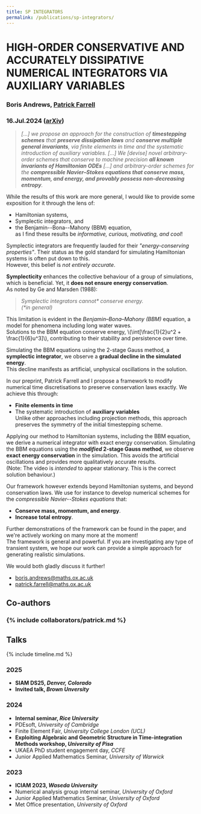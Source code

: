 ```yaml
---
title: SP INTEGRATORS
permalink: /publications/sp-integrators/
---
```


# HIGH-ORDER CONSERVATIVE AND ACCURATELY DISSIPATIVE NUMERICAL INTEGRATORS VIA AUXILIARY VARIABLES

### Boris Andrews, [Patrick Farrell](https://pefarrell.org/)

### 16.Jul.2024 ([arXiv](https://doi.org/10.48550/arXiv.2407.11904))

> *[...] we propose an approach for the construction of **timestepping schemes** that **preserve dissipation laws** and **conserve multiple general invariants**, via finite elements in time and the systematic introduction of auxiliary variables. [...] We [devise] novel arbitrary-order schemes that conserve to machine precision **all known invariants of Hamiltonian ODEs** [...] and arbitrary-order schemes for the **compressible Navier–Stokes equations that conserve mass, momentum, and energy, and provably possess non-decreasing entropy**.*

While the results of this work are more general, I would like to provide some exposition for it through the lens of:
- Hamiltonian systems,
- Symplectic integrators, and
- the Benjamin--Bona--Mahony (BBM) equation, <br>
as I find these results be *informative, curious, motivating, and cool*!

Symplectic integrators are frequently lauded for their *"energy-conserving properties"*.
Their status as the gold standard for simulating Hamiltonian systems is often put down to this. <br>
However, this belief is *not entirely accurate*.

**Symplecticity** enhances the collective behaviour of a group of simulations, which is beneficial. Yet, it **does not ensure energy conservation**. <br>
As noted by Ge and Marsden (1988): <br>
> *Symplectic integrators cannot\* conserve energy.* <br>
> *(\*in general)*

This limitation is evident in the *Benjamin–Bona–Mahony (BBM)* equation, a model for phenomena including long water waves. <br>
Solutions to the BBM equation conserve energy, \\(\int[\frac{1}{2}u^2 + \frac{1}{6}u^3]\\), contributing to their stability and persistence over time.

Simulating the BBM equations using the 2-stage Gauss method, a **symplectic integrator**, we observe a **gradual decline in the simulated energy**. <br>
This decline manifests as artificial, unphysical oscillations in the solution.

In our preprint, Patrick Farrell and I propose a framework to modify numerical time discretisations to preserve conservation laws exactly. We achieve this through:
- **Finite elements in time**
- The systematic introduction of **auxiliary variables** <br>
Unlike other approaches including projection methods, this approach preserves the symmetry of the initial timestepping scheme.

Applying our method to Hamiltonian systems, including the BBM equation, we derive a numerical integrator with exact energy conservation.
Simulating the BBM equations using the ***modified* 2-stage Gauss method**, we observe **exact energy conservation** in the simulation.
This avoids the artificial oscillations and provides more qualitatively accurate results. <br>
(Note: The video is *intended* to appear stationary. This is the correct solution behaviour.)

Our framework however extends beyond Hamiltonian systems, and beyond conservation laws.
We use for instance to develop numerical schemes for the *compressible Navier--Stokes equations* that:
- **Conserve mass, momentum, and energy**.
- **Increase total entropy**. <br>

Further demonstrations of the framework can be found in the paper, and we're actively working on many more at the moment! <br>
The framework is general and powerful. If you are investigating any type of transient system, we hope our work can provide a simple approach for generating realistic simulations.

We would both gladly discuss it further!
- <a href="mailto:boris.andrews@maths.ox.ac.uk">boris.andrews@maths.ox.ac.uk</a>
- <a href="mailto:patrick.farrell@maths.ox.ac.uk">patrick.farrell@maths.ox.ac.uk</a>

## Co-authors

### {% include collaborators/patrick.md %}

## Talks

{% include timeline.md %}

<div class="timeline">
  <div class="outer">
    <div class="card">
      <div class="info">
        <h3 class="title">2025</h3>
        <p><ul>
          <li><strong>SIAM DS25, <em>Denver, Colorado</em></strong></li>
          <li><strong>Invited talk, <em>Brown Unversity</em></strong></li>
        </ul></p>
      </div>
    </div>
    <div class="card">
      <div class="info">
        <h3 class="title">2024</h3>
        <p><ul>
          <li><strong>Internal seminar, <em>Rice University</em></strong></li>
          <li>PDEsoft, <em>University of Cambridge</em></li>
          <li>Finite Element Fair, <em>University College London (UCL)</em></li>
          <li><strong>Exploiting Algebraic and Geometric Structure in Time-integration Methods workshop, <em>University of Pisa</em></strong></li>
          <li>UKAEA PhD student engagement day, <em>CCFE</em></li>
          <li>Junior Applied Mathematics Seminar, <em>University of Warwick</em></li>
        </ul></p>
      </div>
    </div>
    <div class="card">
      <div class="info">
        <h3 class="title">2023</h3>
        <p><ul>
          <li><strong>ICIAM 2023, <em>Waseda University</em></strong></li>
          <li>Numerical analysis group internal seminar, <em>University of Oxford</em></li>
          <li>Junior Applied Mathematics Seminar, <em>University of Oxford</em></li>
          <li>Met Office presentation, <em>University of Oxford</em></li>
        </ul></p>
      </div>
    </div>
  </div>
</div>
